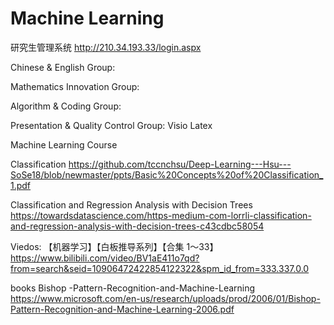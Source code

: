 # Machine Learning
研究生管理系统
http://210.34.193.33/login.aspx


Chinese & English Group: 

Mathematics Innovation Group: 

Algorithm & Coding Group: 

Presentation & Quality Control Group: Visio Latex


Machine Learning Course

Classification https://github.com/tccnchsu/Deep-Learning---Hsu---SoSe18/blob/newmaster/ppts/Basic%20Concepts%20of%20Classification_1.pdf

Classification and Regression Analysis with Decision Trees
https://towardsdatascience.com/https-medium-com-lorrli-classification-and-regression-analysis-with-decision-trees-c43cdbc58054






Viedos:
【机器学习】【白板推导系列】【合集 1～33】
https://www.bilibili.com/video/BV1aE411o7qd?from=search&seid=10906472422854122322&spm_id_from=333.337.0.0

books
Bishop  -Pattern-Recognition-and-Machine-Learning
https://www.microsoft.com/en-us/research/uploads/prod/2006/01/Bishop-Pattern-Recognition-and-Machine-Learning-2006.pdf
